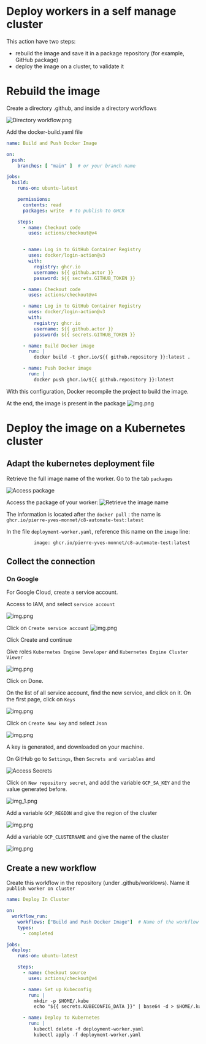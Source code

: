 # Deploy workers in a self manage cluster

This action have two steps:
* rebuild the image and save it in a package repository (for example, GitHub package)
* deploy the image on a cluster, to validate it

# Rebuild the image
Create a directory .github, and inside a directory workflows


![Directory workflow.png](images/GitHubAction.png)

Add the docker-build.yaml file

```yaml
name: Build and Push Docker Image

on:
  push:
    branches: [ "main" ]  # or your branch name

jobs:
  build:
    runs-on: ubuntu-latest

    permissions:
      contents: read
      packages: write  # to publish to GHCR

    steps:
      - name: Checkout code
        uses: actions/checkout@v4


      - name: Log in to GitHub Container Registry
        uses: docker/login-action@v3
        with:
          registry: ghcr.io
          username: ${{ github.actor }}
          password: ${{ secrets.GITHUB_TOKEN }}

      - name: Checkout code
        uses: actions/checkout@v4

      - name: Log in to GitHub Container Registry
        uses: docker/login-action@v3
        with:
          registry: ghcr.io
          username: ${{ github.actor }}
          password: ${{ secrets.GITHUB_TOKEN }}

      - name: Build Docker image
        run: |
          docker build -t ghcr.io/${{ github.repository }}:latest .

      - name: Push Docker image
        run: |
          docker push ghcr.io/${{ github.repository }}:latest

```

With this configuration, Docker recompile the project to build the image.

At the end, the image is present in the package
![img.png](images/GitHub-CheckPackagePublished.png)

# Deploy the image on a Kubernetes cluster

## Adapt the kubernetes deployment file

Retrieve the full image name of the worker. Go to the tab `packages` 

![Access package](images/GitHub-AccessPackages.png)

Access the package of your worker:
![Retrieve the image name](images/GitHub-GetImageName.png)

The information is located after the `docker pull` : the name is `ghcr.io/pierre-yves-monnet/c8-automate-test:latest`

In the file `deployment-worker.yaml`, reference this name on the `image` line:

```
          image: ghcr.io/pierre-yves-monnet/c8-automate-test:latest
```

## Collect the connection

### On Google
 
For Google Cloud, create a service account.

Access to IAM, and select `service account`

![img.png](Google-IAMServiceAccount.png)

Click on `Create service account`
![img.png](Google-ServiceAccount-name.png)

Click Create and continue

Give roles `Kubernetes Engine Developer` and `Kubernetes Engine Cluster Viewer`

![img.png](Google-ServiceAccount-Roles.png)

Click on Done.

On the list of all service account, find the new service, and click on it. On the first page, click on `Keys`

![img.png](Google-SerciceAccount-Keys.png)

Click on `Create New key` and select `Json`

![img.png](Google-ServiceAccount-AddJsonKey.png)

A key is generated, and downloaded on your machine.



On GitHub go to `Settings`, then `Secrets and variables` and 

![Access Secrets](images/GitHub-AccessSecrets.png)

Click on `New repository secret`, and add the variable `GCP_SA_KEY` and the value generated before.

![img_1.png](GitHub-Google-AddGCPKey.png)

Add a variable `GCP_REGION` and give the region of the cluster

![img.png](GithHub-Google-Region.png)

Add a variable `GCP_CLUSTERNAME` and give the name of the cluster

![img.png](GithHub-Google-ClusterName.png)
## Create a new workflow
Create this workflow in the repository (under .github/worklows). Name it `publish worker on cluster`

```yaml
name: Deploy In Cluster

on:
  workflow_run:
    workflows: ["Build and Push Docker Image"]  # Name of the workflow to depend on
    types:
      - completed

jobs:
  deploy:
    runs-on: ubuntu-latest

    steps:
      - name: Checkout source
        uses: actions/checkout@v4

      - name: Set up Kubeconfig
        run: |
          mkdir -p $HOME/.kube
          echo "${{ secrets.KUBECONFIG_DATA }}" | base64 -d > $HOME/.kube/config

      - name: Deploy to Kubernetes
        run: |
          kubectl delete -f deployment-worker.yaml
          kubectl apply -f deployment-worker.yaml
```
